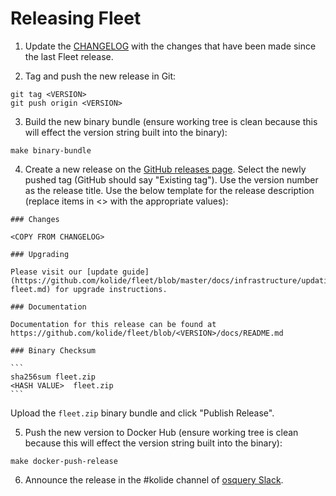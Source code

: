 Releasing Fleet
===============

1. Update the [CHANGELOG](/CHANGELOG.md) with the changes that have been made since the last Fleet release.

2. Tag and push the new release in Git:

``` shell
git tag <VERSION>
git push origin <VERSION>
```

3. Build the new binary bundle (ensure working tree is clean because this will effect the version string built into the binary):

``` shell
make binary-bundle
```

4. Create a new release on the [GitHub releases page](https://github.com/kolide/fleet/releases). Select the newly pushed tag (GitHub should say "Existing tag"). Use the version number as the release title. Use the below template for the release description (replace items in <> with the appropriate values):

````
### Changes

<COPY FROM CHANGELOG>

### Upgrading

Please visit our [update guide](https://github.com/kolide/fleet/blob/master/docs/infrastructure/updating-fleet.md) for upgrade instructions.

### Documentation

Documentation for this release can be found at https://github.com/kolide/fleet/blob/<VERSION>/docs/README.md

### Binary Checksum

```
sha256sum fleet.zip
<HASH VALUE>  fleet.zip
```

````

Upload the `fleet.zip` binary bundle and click "Publish Release".

5. Push the new version to Docker Hub (ensure working tree is clean because this will effect the version string built into the binary):

``` shell
make docker-push-release
```

6. Announce the release in the #kolide channel of [osquery Slack](https://osquery.slack.com/join/shared_invite/zt-h29zm0gk-s2DBtGUTW4CFel0f0IjTEw#/).
